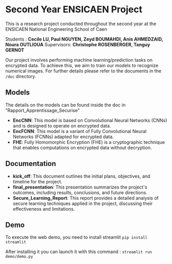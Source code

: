 # Second Year ENSICAEN Project 

This is a research project conducted throughout the second year at the ENSICAEN National Engineering School of Caen

Students : **Cecile LU, Paul NGUYEN, Zeyd BOUMAHDI, Anis AHMEDZAID, Noura OUTLIOUA**
Supervisors: **Christophe ROSENBERGER, Tanguy GERNOT**

Our project involves performing machine learning/prediction tasks on encrypted data. To achieve this, we aim to train our models to recognize numerical images. For further details please refer to the documents in the ```/doc``` directory.

## Models

The details on the models can be found inside the doc in "Rapport_Apprentissage_Securise"

- **EncCNN**: This model is based on Convolutional Neural Networks (CNNs) and is designed to operate on encrypted data.
- **EncFCNN**: This model is a variant of Fully Convolutional Neural Networks (FCNNs) adapted for encrypted data.
- **FHE**: Fully Homomorphic Encryption (FHE) is a cryptographic technique that enables computations on encrypted data without decryption.

## Documentation

- **kick_off**: This document outlines the initial plans, objectives, and timeline for the project.
- **final_presentation**: This presentation summarizes the project's outcomes, including results, conclusions, and future directions.
- **Secure_Learning_Report**: This report provides a detailed analysis of secure learning techniques applied in the project, discussing their effectiveness and limitations.

## Demo

To execute the web demo, you need to install streamlit ```pip install streamlit```

After installing it you can launch it with this command :
```streamlit run demo/demo.py```
